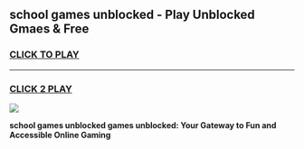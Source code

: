 
## school games unblocked - Play Unblocked Gmaes & Free
<h3>
<a href="https://premium.freeplayer.one?title=school_games_unblocked&ref=19F">CLICK TO PLAY</a></h3>
<hr>

<h3>
<a href="https://premium.freeplayer.one?title=school_games_unblocked&ref=19F">CLICK 2 PLAY</a>
  
</h3>

<a href="https://premium.freeplayer.one?title=school_games_unblocked&ref=19F/"><img src="https://clearcache.store/games.png"></a>


**school games unblocked games unblocked: Your Gateway to Fun and Accessible Online Gaming**

